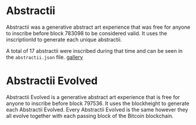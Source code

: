 # Abstractii
Abstractii was a generative abstract art experience that was free for anyone to inscribe before block 783098 to be considered valid. It uses the inscriptionId to generate each unique abstractii.

A total of 17 abstractii were inscribed during that time and can be seen in the 
`abstractii.json` file.
[gallery](https://abstractii.vercel.app/)

# Abstractii Evolved
Abstractii Evolved is a generative abstract art experience that is free for anyone to inscribe before block 797536. It uses the blockheight to generate each Abstractii Evolved. Every Abstractii Evolved is the same however they all evolve together with each passing block of the Bitcoin blockchain.